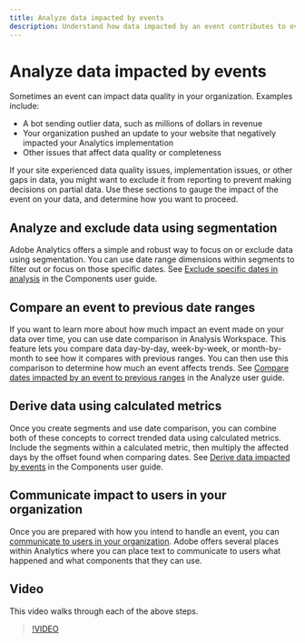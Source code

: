 ```yaml
---
title: Analyze data impacted by events
description: Understand how data impacted by an event contributes to overall data quality.
---
```


# Analyze data impacted by events

Sometimes an event can impact data quality in your organization. Examples include:

* A bot sending outlier data, such as millions of dollars in revenue
* Your organization pushed an update to your website that negatively impacted your Analytics implementation
* Other issues that affect data quality or completeness

If your site experienced data quality issues, implementation issues, or other gaps in data, you might want to exclude it from reporting to prevent making decisions on partial data. Use these sections to gauge the impact of the event on your data, and determine how you want to proceed.

## Analyze and exclude data using segmentation

Adobe Analytics offers a simple and robust way to focus on or exclude data using segmentation. You can use date range dimensions within segments to filter out or focus on those specific dates. See [Exclude specific dates in analysis](/help/components/c-segmentation/use-cases/exclude-date-range.md) in the Components user guide.

## Compare an event to previous date ranges

If you want to learn more about how much impact an event made on your data over time, you can use date comparison in Analysis Workspace. This feature lets you compare data day-by-day, week-by-week, or month-by-month to see how it compares with previous ranges. You can then use this comparison to determine how much an event affects trends. See [Compare dates impacted by an event to previous ranges](/help/analyze/analysis-workspace/components/calendar-date-ranges/compare-event.md) in the Analyze user guide.

## Derive data using calculated metrics

Once you create segments and use date comparison, you can combine both of these concepts to correct trended data using calculated metrics. Include the segments within a calculated metric, then multiply the affected days by the offset found when comparing dates. See [Derive data impacted by events](/help/components/c-calcmetrics/cm-events.md) in the Components user guide.

## Communicate impact to users in your organization

Once you are prepared with how you intend to handle an event, you can [communicate to users in your organization](event/event-communicate.md). Adobe offers several places within Analytics where you can place text to communicate to users what happened and what components that they can use.

## Video

This video walks through each of the above steps.

>[!VIDEO](https://video.tv.adobe.com/v/33316?quality=12)
